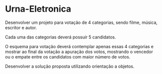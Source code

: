# Urna-Eletronica
Desenvolver um projeto para votação de 4 categorias, sendo filme, música, escritor e autor.

Cada uma das categorias deverá possuir 5 candidatos.

O esquema para votação deverá contemplar apenas essas 4 categorias e mostrar ao final da votação a apuração dos votos, mostrando o vencedor ou o empate entre os candidatos com maior número de votos.

Desenvolver a solução proposta utilizando orientação a objetos.
